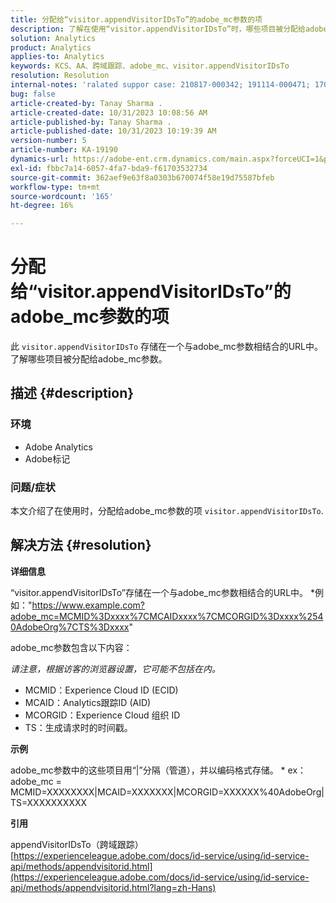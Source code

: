 ```yaml
---
title: 分配给“visitor.appendVisitorIDsTo”的adobe_mc参数的项
description: 了解在使用“visitor.appendVisitorIDsTo”时，哪些项目被分配给adobe_mc参数。
solution: Analytics
product: Analytics
applies-to: Analytics
keywords: KCS、AA、跨域跟踪、adobe_mc、visitor.appendVisitorIDsTo
resolution: Resolution
internal-notes: 'ralated suppor case: 210817-000342; 191114-000471; 170123-000011; 220408-000014'
bug: false
article-created-by: Tanay Sharma .
article-created-date: 10/31/2023 10:08:56 AM
article-published-by: Tanay Sharma .
article-published-date: 10/31/2023 10:19:39 AM
version-number: 5
article-number: KA-19190
dynamics-url: https://adobe-ent.crm.dynamics.com/main.aspx?forceUCI=1&pagetype=entityrecord&etn=knowledgearticle&id=34b58e7a-d577-ee11-8179-6045bd006149
exl-id: fbbc7a14-6057-4fa7-bda9-f61703532734
source-git-commit: 362aef9e63f8a0303b670074f58e19d75587bfeb
workflow-type: tm+mt
source-wordcount: '165'
ht-degree: 16%

---
```


# 分配给“visitor.appendVisitorIDsTo”的adobe_mc参数的项


此 `visitor.appendVisitorIDsTo` 存储在一个与adobe_mc参数相结合的URL中。 了解哪些项目被分配给adobe_mc参数。

## 描述 {#description}


### 环境

- Adobe Analytics
- Adobe标记


### 问题/症状

本文介绍了在使用时，分配给adobe_mc参数的项 `visitor.appendVisitorIDsTo`.


## 解决方法 {#resolution}


<b>详细信息</b>

“visitor.appendVisitorIDsTo”存储在一个与adobe_mc参数相结合的URL中。
\*例如：&quot;https://www.example.com?adobe_mc=MCMID%3Dxxxx%7CMCAIDxxxx%7CMCORGID%3Dxxxx%2540AdobeOrg%7CTS%3Dxxxx&quot;

adobe_mc参数包含以下内容：

*请注意，根据访客的浏览器设置，它可能不包括在内。*

- MCMID：Experience Cloud ID (ECID)
- MCAID：Analytics跟踪ID (AID)
- MCORGID：Experience Cloud 组织 ID
- TS：生成请求时的时间戳。


<b>示例</b>

adobe_mc参数中的这些项目用“|”分隔（管道），并以编码格式存储。
\* ex： adobe_mc = MCMID=XXXXXXXX|MCAID=XXXXXXX|MCORGID=XXXXXX%40AdobeOrg|TS=XXXXXXXXXX

<b>引用</b>

appendVisitorIDsTo（跨域跟踪）
[https://experienceleague.adobe.com/docs/id-service/using/id-service-api/methods/appendvisitorid.html](https://experienceleague.adobe.com/docs/id-service/using/id-service-api/methods/appendvisitorid.html?lang=zh-Hans)
